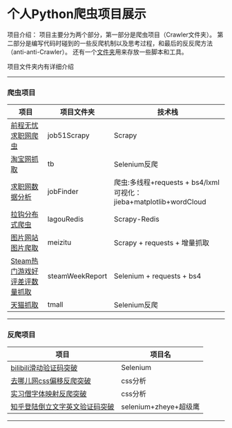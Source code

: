 
# 个人Python爬虫项目展示

项目介绍：
项目主要分为两个部分，第一部分是爬虫项目（Crawler文件夹）。
第二部分是编写代码时碰到的一些反爬机制以及思考过程，和最后的反反爬方法（anti-anti-Crawler）。
还有一个[文件夹](/tools)用来存放一些脚本和工具。

项目文件夹内有详细介绍

****  
### 爬虫项目  

|项目|项目文件夹|技术栈|
|---|---|---
|[前程无忧求职网爬虫](/Crawler/job51Scrapy)|job51Scrapy|Scrapy
|[淘宝网抓取](/Crawler/tb)|tb|Selenium反爬
|[求职网数据分析](/Crawler/jobFinder)|jobFinder|爬虫:多线程+requests + bs4/lxml  可视化：jieba+matplotlib+wordCloud
|[拉钩分布式爬虫](/Crawler/lagouRedis)|lagouRedis|Scrapy-Redis
|[图片网站图片爬取](/Crawler/meizitu)|meizitu|Scrapy + requests + 增量抓取
|[Steam热门游戏好评差评数量抓取](/Crawler/steamWeekReport)|steamWeekReport| Selenium + requests + bs4
|[天猫抓取](/Crawler/tmall)|tmall|Selenium反爬


****
### 反爬项目

|项目|项目名|
|---|---
|[bilibili滑动验证码突破](/anti-anti-Crawler/bilibili滑动验证码突破)|Selenium
|[去哪儿网css偏移反爬突破](/anti-anti-Crawler/去哪儿网css偏移反爬突破)|css分析
|[实习僧字体映射反爬突破](/anti-anti-Crawler/实习僧字体映射反爬突破)|css分析
|[知乎登陆倒立文字英文验证码突破](/anti-anti-Crawler/知乎倒立文字英文验证码突破)|selenium+zheye+超级鹰


****

